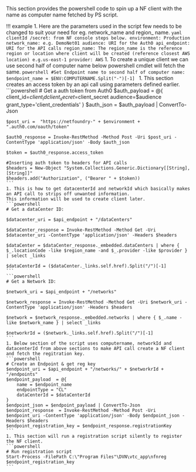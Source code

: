This section provides the powershell code to spin up a NF client with the name as computer name fetched by PS script.

!!! example
    1. Here are the parameters used in the script few needs to be changed to suit your need for eg. network_name and region_ name.
    ``` yaml
    clientId /secret: from NF console steps below.
    environment: Production
    network_name: e.g. DemoNet01
    audience: URI for the Auth0
    api_endpoint: URI for the API calls
    region_name: The region_name is the reference region or location where client will be created
                (reference closest AWS location) e.g.us-east-1
    provider: AWS
    ```
    1. To create a unique client we can use second half of computer name below powershell cmdlet will fetch the same.
    ```powershell
    #Set Endpoint name to second half of computer name:
    $endpoint_name = $ENV:COMPUTERNAME.Split("-")[-1]
    ```
    1. This section creates an access token by an api call using parameters defined earlier.
    ```powershell
    # Get a auth token from Auth0
    $auth_payload = @{
        client_id=$client_id
        client_secret=$client_secret
        audience=$audience
        grant_type='client_credentials'
    }
    $auth_json = $auth_payload | ConvertTo-Json

    $post_uri =  "https://netfoundry-" + $environment + ".auth0.com/oauth/token"

    $auth0_response = Invoke-RestMethod -Method Post -Uri $post_uri -ContentType 'application/json' -Body $auth_json

    $token = $auth0_response.access_token

    #Inserting auth token to headers for API calls
    $headers = New-Object "System.Collections.Generic.Dictionary[[String],[String]]"
    $headers.add("Authorization", ("Bearer " + $token))
    ```
    1. This is how to get datacenterId and networkId which basically makes an API call to strips off unwanted information.
    This information will be used to create client later.
    ```powershell
    # Get a dataCenter ID:

    $datacenter_uri = $api_endpoint + "/dataCenters"

    $dataCenter_response = Invoke-RestMethod -Method Get -Uri $datacenter_uri -ContentType 'application/json' -Headers $headers

    $dataCenter = $dataCenter_response._embedded.dataCenters | where { $_.locationCode -like $region_name -and $_.provider -like $provider }  | select _links

    $dataCenterId = ($dataCenter._links.self.href).Split("/")[-1]
    ```
    ```powershell
    # Get a Network ID:

    $network_uri = $api_endpoint + "/networks"

    $network_response = Invoke-RestMethod -Method Get -Uri $network_uri -ContentType 'application/json' -Headers $headers

    $network = $network_response._embedded.networks | where { $_.name -like $network_name } | select _links

    $networkrId = ($network._links.self.href).Split("/")[-1]
    ```
    1. Below section of the script uses computername, networkId and datacenterId from above sections to make API call create a NF client and fetch the regitration key.
    ```powershell
    # Create an Endpoint & get reg key
    $endpoint_uri = $api_endpoint + "/networks/" + $networkrId + "/endpoints"
    $endpoint_payload  = @{
        name = $endpoint_name
        endpointType = "CL"
        dataCenterId = $dataCenterId
    }
    $endpoint_json = $endpoint_payload | ConvertTo-Json
    $endpoint_response  = Invoke-RestMethod -Method Post -Uri $endpoint_uri -ContentType 'application/json' -Body $endpoint_json -Headers $headers
    $endpoint_registration_key = $endpoint_response.registrationKey
    ```
    1. This section will run a registration script silently to register the NF client.
    ```powershell
    # Run registration script
    Start-Process -FilePath C:\"Program Files"\DVN\vtc_app\nfnreg $endpoint_registration_key
    ```
